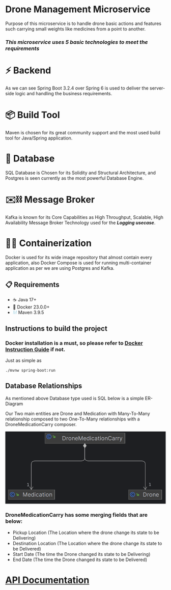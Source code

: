 # Drone Management Microservice

Purpose of this microservice is to handle drone basic actions and features such carrying small weights like medicines
from a point to another.

### *This microservice uses 5 basic technologies to meet the requirements*

# ⚡ Backend

As we can see Spring Boot 3.2.4 over Spring 6 is used to deliver the server-side logic and handling the business
requirements.

# 📦 Build Tool

Maven is chosen for its great community support and the most used build tool for Java/Spring application.

# 🐘 Database

SQL Database is Chosen for its Solidity and Structural Architecture, and Postgres is seen currently as the most powerful
Database Engine.

# ✉️⛓️ Message Broker

Kafka is known for its Core Capabilities as High Throughput, Scalable, High Availability Message Broker Technology used
for the _**Logging usecase**_.

# 🐳🚢 Containerization

Docker is used for its wide image repository that almost contain every application, also Docker Compose is used for
running multi-container application as per we are using Postgres and Kafka.

## 📋 Requirements

* ☕ Java 17+
* 🐳 Docker 23.0.0+
* <span style="color:lightblue">_M_</span> Maven 3.9.5

## Instructions to build the project

### Docker installation is a must, so please refer to [Docker Instruction Guide](documentations/Docker-Instructions.md) if not.

Just as simple as

```shell
./mvnw spring-boot:run
```

## Database Relationships

As mentioned above Database type used is SQL below is a simple ER-Diagram

Our Two main entities are Drone and Medication with Many-To-Many relationship composed to two One-To-Many relationships
with a DroneMedicationCarry composer.

![img.png](documentations/img.png)

### DroneMedicationCarry has some merging fields that are below:

* Pickup Location (The Location where the drone change its state to be Delivering)
* Destination Location (The Location where the drone change its state to be Delivered)
* Start Date (The time the Drone changed its state to be Delivering)
* End Date (The time the Drone changed its state to be Delivered)

# [API Documentation](documentations/API-Documentation.md)

